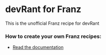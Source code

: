 # devRant for Franz
This is the unofficial Franz recipe for devRant

### How to create your own Franz recipes:
* [Read the documentation](https://github.com/meetfranz/plugins)
